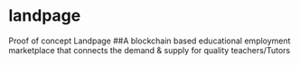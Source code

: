 # landpage
Proof of concept Landpage 
##A blockchain based educational employment marketplace that connects the demand & supply for quality teachers/Tutors
